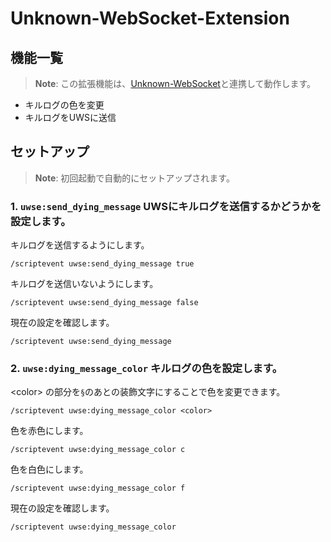 # Unknown-WebSocket-Extension

## 機能一覧
> **Note**: この拡張機能は、[Unknown-WebSocket](https://github.com/Unknown-Creators-Team/Unknown-WebSocket)と連携して動作します。
- キルログの色を変更
- キルログをUWSに送信

## セットアップ
> **Note**: 初回起動で自動的にセットアップされます。
### 1. `uwse:send_dying_message` UWSにキルログを送信するかどうかを設定します。
キルログを送信するようにします。
```
/scriptevent uwse:send_dying_message true
```
キルログを送信いないようにします。
```
/scriptevent uwse:send_dying_message false
```
現在の設定を確認します。
```
/scriptevent uwse:send_dying_message
```


### 2. `uwse:dying_message_color` キルログの色を設定します。
\<color> の部分を`§`のあとの装飾文字にすることで色を変更できます。
```
/scriptevent uwse:dying_message_color <color>
```
色を赤色にします。
```
/scriptevent uwse:dying_message_color c
```
色を白色にします。
```
/scriptevent uwse:dying_message_color f
```
現在の設定を確認します。
```
/scriptevent uwse:dying_message_color
```